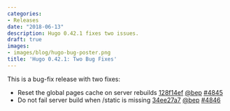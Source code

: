 ```yaml
---
categories:
- Releases
date: "2018-06-13"
description: Hugo 0.42.1 fixes two issues.
draft: true
images:
- images/blog/hugo-bug-poster.png
title: 'Hugo 0.42.1: Two Bug Fixes'
---
```


	

This is a bug-fix release with two fixes:

* Reset the global pages cache on server rebuilds [128f14ef](https://github.com/gohugoio/hugo/commit/128f14efad90886ffef37c01ac1e20436a732f97) [@bep](https://github.com/bep) [#4845](https://github.com/gohugoio/hugo/issues/4845)
* Do not fail server build when /static is missing [34ee27a7](https://github.com/gohugoio/hugo/commit/34ee27a78b9e2b5f475d44253ae234067b76cc6e) [@bep](https://github.com/bep) [#4846](https://github.com/gohugoio/hugo/issues/4846)

